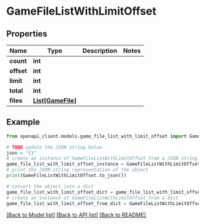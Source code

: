 # GameFileListWithLimitOffset


## Properties

Name | Type | Description | Notes
------------ | ------------- | ------------- | -------------
**count** | **int** |  | 
**offset** | **int** |  | 
**limit** | **int** |  | 
**total** | **int** |  | 
**files** | [**List[GameFile]**](GameFile.md) |  | 

## Example

```python
from openapi_client.models.game_file_list_with_limit_offset import GameFileListWithLimitOffset

# TODO update the JSON string below
json = "{}"
# create an instance of GameFileListWithLimitOffset from a JSON string
game_file_list_with_limit_offset_instance = GameFileListWithLimitOffset.from_json(json)
# print the JSON string representation of the object
print(GameFileListWithLimitOffset.to_json())

# convert the object into a dict
game_file_list_with_limit_offset_dict = game_file_list_with_limit_offset_instance.to_dict()
# create an instance of GameFileListWithLimitOffset from a dict
game_file_list_with_limit_offset_from_dict = GameFileListWithLimitOffset.from_dict(game_file_list_with_limit_offset_dict)
```
[[Back to Model list]](../README.md#documentation-for-models) [[Back to API list]](../README.md#documentation-for-api-endpoints) [[Back to README]](../README.md)


